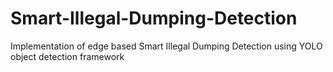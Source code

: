 # Smart-Illegal-Dumping-Detection
Implementation of edge based Smart Illegal Dumping Detection using YOLO object detection framework

